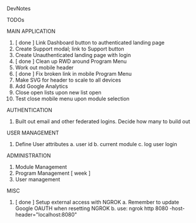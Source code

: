 DevNotes

TODOs


MAIN APPLICATION
1. [ done ] Link Dashboard button to authenticated landing page
2. Create Support modal; link to Support button
3. Create Unauthenticated landing page with login
4. [ done ] Clean up RWD around Program Menu
5. Work out mobile header
6. [ done ] Fix broken link in mobile Program Menu
7. Make SVG for header to scale to all devices
8. Add Google Analytics
9. Close open lists upon new list open
10. Test close mobile menu upon module selection

AUTHENTICATION
1. Built out email and other federated logins. Decide how many to build out

USER MANAGEMENT
1. Define User attributes
    a. user id
    b. current module
    c. log user login

ADMINISTRATION
1. Module Management
2. Program Management [ week ]
3. User management

MISC
1. [ done ] Setup external access with NGROK
    a. Remember to update Google OAUTH when resetting NGROK
    b. use: ngrok http 8080 -host-header="localhost:8080"